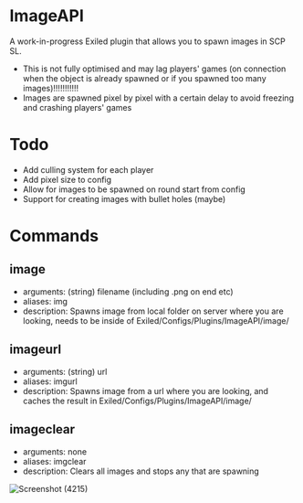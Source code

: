 # ImageAPI
A work-in-progress Exiled plugin that allows you to spawn images in SCP SL.
+ This is not fully optimised and may lag players' games (on connection when the object is already spawned or if you spawned too many images)!!!!!!!!!!!
+ Images are spawned pixel by pixel with a certain delay to avoid freezing and crashing players' games

# Todo
+ Add culling system for each player
+ Add pixel size to config
+ Allow for images to be spawned on round start from config
+ Support for creating images with bullet holes (maybe)
# Commands
## image
+ arguments: (string) filename (including .png on end etc)
+ aliases: img
+ description: Spawns image from local folder on server where you are looking, needs to be inside of Exiled/Configs/Plugins/ImageAPI/image/
## imageurl
+ arguments: (string) url
+ aliases: imgurl
+ description: Spawns image from a url where you are looking, and caches the result in Exiled/Configs/Plugins/ImageAPI/image/
## imageclear
+ arguments: none
+ aliases: imgclear
+ description: Clears all images and stops any that are spawning

![Screenshot (4215)](https://github.com/morgana-x/ImageAPI/assets/89588301/9d47ca01-fac5-4bbb-b8cd-06ffb6292219)

